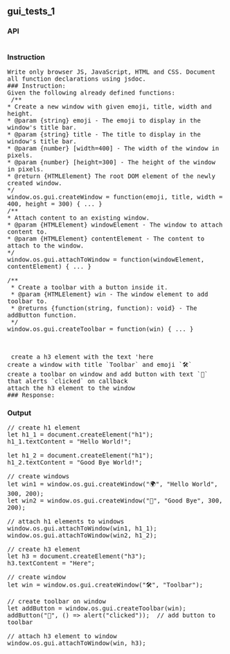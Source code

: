 ## gui_tests_1
### API
<pre style='text-wrap: wrap'></pre>
### Instruction
<pre style='text-wrap: wrap'>Write only browser JS, JavaScript, HTML and CSS. Document all function declarations using jsdoc.
### Instruction:
Given the following already defined functions:
 /**
* Create a new window with given emoji, title, width and height.
* @param {string} emoji - The emoji to display in the window's title bar.
* @param {string} title - The title to display in the window's title bar.
* @param {number} [width=400] - The width of the window in pixels.
* @param {number} [height=300] - The height of the window in pixels.
* @return {HTMLElement} The root DOM element of the newly created window.
*/
window.os.gui.createWindow = function(emoji, title, width = 400, height = 300) { ... }
/**
* Attach content to an existing window.
* @param {HTMLElement} windowElement - The window to attach content to.
* @param {HTMLElement} contentElement - The content to attach to the window.
*/
window.os.gui.attachToWindow = function(windowElement, contentElement) { ... }

/**
 * Create a toolbar with a button inside it.
 * @param {HTMLElement} win - The window element to add toolbar to.
 * @returns {function(string, function): void} - The addButton function.
 */
window.os.gui.createToolbar = function(win) { ... }



 create a h3 element with the text 'here
create a window with title `Toolbar` and emoji `🛠`
create a toolbar on window and add button with text `👋` that alerts `clicked` on callback
attach the h3 element to the window 
### Response:
</pre>
### Output
<pre style='text-wrap: wrap'>// create h1 element
let h1_1 = document.createElement("h1");
h1_1.textContent = "Hello World!";

let h1_2 = document.createElement("h1");
h1_2.textContent = "Good Bye World!";

// create windows
let win1 = window.os.gui.createWindow("🌍", "Hello World", 300, 200);
let win2 = window.os.gui.createWindow("👋", "Good Bye", 300, 200);

// attach h1 elements to windows
window.os.gui.attachToWindow(win1, h1_1);
window.os.gui.attachToWindow(win2, h1_2);

// create h3 element
let h3 = document.createElement("h3");
h3.textContent = "Here";

// create window
let win = window.os.gui.createWindow("🛠", "Toolbar");

// create toolbar on window
let addButton = window.os.gui.createToolbar(win);
addButton("👋", () => alert("clicked"));  // add button to toolbar

// attach h3 element to window
window.os.gui.attachToWindow(win, h3);

</pre>
